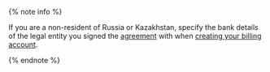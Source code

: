 {% note info %}

If you are a non-resident of Russia or Kazakhstan, specify the bank details of the legal entity you signed the [agreement](../../billing/concepts/contract.md) with when [creating your billing account](../../billing/operations/create-new-account.md).

{% endnote %}
